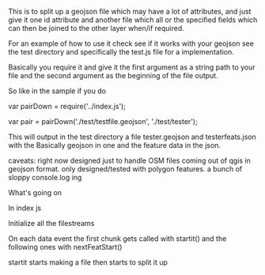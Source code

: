 
This is to split up a geojson file which may have a lot of attributes, and just
give it one id attribute and another file which all or the specified fields which
can then be joined to the other layer when/if required.

For an example of how to use it check see if it works with your geojson see the test directory
and specifically the test.js file for a implementation.


Basically you require it and give it the first argument as a string path to your file and
the second argument as the beginning of the file output.

So like in the sample if you do

var pairDown = require('../index.js');

var pair = pairDown('./test/testfile.geojson', './test/tester');


This will output in the test directory a file tester.geojson and testerfeats.json with the Basically
geojson in one and the feature data in the json.


caveats:
  right now designed just to handle OSM files coming out of qgis in geojson format.
  only designed/tested with polygon features.
  a bunch of sloppy console.log ing


What's going on

In index js

Initialize all the filestreams

On each data event the first chunk gets called with startit() and the following ones with nextFeatStart()


startit starts making a file then starts to split it up
